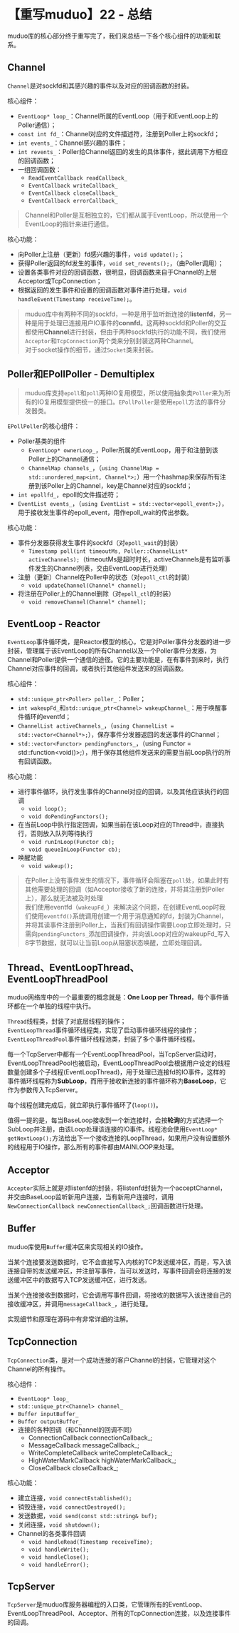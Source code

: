 # 【重写muduo】22 - 总结


muduo库的核心部分终于重写完了，我们来总结一下各个核心组件的功能和联系。

## Channel

`Channel`是对sockfd和其感兴趣的事件以及对应的回调函数的封装。

核心组件：  
- `EventLoop* loop_`：Channel所属的EventLoop（用于和EventLoop上的Poller通信）；
- `const int fd_`：Channel对应的文件描述符，注册到Poller上的sockfd；
- `int events_`：Channel感兴趣的事件；
- `int revents_`：Poller给Channel返回的发生的具体事件，据此调用下方相应的回调函数；
- 一组回调函数：
  - `ReadEventCallback readCallback_`
  - `EventCallback writeCallback_`
  - `EventCallback closeCallback_`
  - `EventCallback errorCallback_`

> Channel和Poller是互相独立的，它们都从属于EventLoop，所以使用一个EventLoop的指针来进行通信。

核心功能：  
- 向Poller上注册（更新）fd感兴趣的事件，`void update();`；
- 获得Poller返回的fd发生的事件，`void set_revents();`，（由Poller调用）；
- 设置各类事件对应的回调函数，很明显，回调函数来自于Channel的上层Acceptor或TcpConnection；
- 根据返回的发生事件和设置的回调函数对事件进行处理，`void handleEvent(Timestamp receiveTime);`。


> muduo库中有两种不同的sockfd，一种是用于监听新连接的**listenfd**，另一种是用于处理已连接用户IO事件的**connfd**。这两种sockfd和Poller的交互都使用**Channel**进行封装，但由于两种sockfd执行的功能不同，我们使用`Acceptor`和`TcpConnection`两个类来分别封装这两种Channel。  
> 对于socket操作的细节，通过`Socket`类来封装。


## Poller和EPollPoller - Demultiplex

> muduo库支持`epoll`和`poll`两种IO复用模型，所以使用抽象类`Poller`来为所有的IO复用模型提供统一的接口。`EPollPoller`是使用`epoll`方法的事件分发器类。

`EPollPoller`的核心组件：  
- Poller基类的组件
  - `EventLoop* ownerLoop_`，Poller所属的EventLoop，用于和注册到该Poller上的Channel通信；
  - `ChannelMap channels_`，（`using ChannelMap = std::unordered_map<int, Channel*>;`）用一个hashmap来保存所有注册到该Poller上的Channel，key是Channel对应的sockfd；
- `int epollfd_`，epoll的文件描述符；
- `EventList events_`，（`using EventList = std::vector<epoll_event>;`），用于接收发生事件的epoll_event，用作epoll_wait的传出参数。


核心功能：  
- 事件分发器获得发生事件的sockfd（对`epoll_wait`的封装）
  - `Timestamp poll(int timeoutMs, Poller::ChannelList* activeChannels);`（timeoutMs是超时时长，activeChannels是有监听事件发生的Channel列表，交由EventLoop进行处理）
- 注册（更新）Channel在Poller中的状态（对`epoll_ctl`的封装）
  - `void updateChannel(Channel* channel);`
- 将注册在Poller上的Channel删除（对`epoll_ctl`的封装）
  - `void removeChannel(Channel* channel);`


## EventLoop - Reactor

`EventLoop`事件循环类，是Reactor模型的核心，它是对Poller事件分发器的进一步封装，管理属于该EventLoop的所有Channel以及一个Poller事件分发器，为Channel和Poller提供一个通信的途径。它的主要功能是，在有事件到来时，执行Channel对应事件的回调，或者执行其他组件发送来的回调函数。

核心组件：  
- `std::unique_ptr<Poller> poller_`：Poller；
- `int wakeupFd_`和`std::unique_ptr<Channel> wakeupChannel_`：用于唤醒事件循环的eventfd；
- `ChannelList activeChannels_`，（`using ChannelList = std::vector<Channel*>;`），保存事件分发器返回的发送事件的Channel；
- `std::vector<Functor> pendingFunctors_`，（using Functor = std::function<void()>;），用于保存其他组件发送来的需要当前Loop执行的所有回调函数。


核心功能：  
- 进行事件循环，执行发生事件的Channel对应的回调，以及其他应该执行的回调
  - `void loop();`
  - `void doPendingFunctors();`
- 在当前Loop中执行指定回调，如果当前在该Loop对应的Thread中，直接执行，否则放入队列等待执行
  - `void runInLoop(Functor cb);`
  - `void queueInLoop(Functor cb);`
- 唤醒功能
  - `void wakeup();`


> 在Poller上没有事件发生的情况下，事件循环会阻塞在`poll`处，如果此时有其他需要处理的回调（如Acceptor接收了新的连接，并将其注册到Poller上），那么就无法被及时处理  
> 我们使用eventfd（`wakeupFd_`）来解决这个问题，在创建EventLoop时我们使用`eventfd()`系统调用创建一个用于消息通知的fd，封装为Channel，并将其读事件注册到Poller上，当我们有回调操作需要Loop立即处理时，只需向`pendingFunctors_`添加回调操作，并向该Loop对应的wakeupFd_写入8字节数据，就可以让当前Loop从阻塞状态唤醒，立即处理回调。



## Thread、EventLoopThread、EventLoopThreadPool

muduo网络库中的一个最重要的概念就是：**One Loop per Thread**，每个事件循环都在一个单独的线程中执行。

`Thread`线程类，封装了对底层线程的操作；  
`EventLoopThread`事件循环线程类，实现了启动事件循环线程的操作；  
`EventLoopThreadPool`事件循环线程池类，封装了多个事件循环线程。


每一个TcpServer中都有一个EventLoopThreadPool，当TcpServer启动时，EventLoopThreadPool也被启动，EventLoopThreadPool会根据用户设定的线程数量创建多个子线程(EventLoopThread)，用于处理已连接fd的IO事件，这样的事件循环线程称为**SubLoop**，而用于接收新连接的事件循环称为**BaseLoop**，它作为参数传入TcpServer。

每个线程创建完成后，就立即执行事件循环了(`loop()`)。


值得一提的是，每当BaseLoop接收到一个新连接时，会按**轮询**的方式选择一个SubLoop并注册，由该Loop处理该连接的IO事件。线程池会使用`EventLoop* getNextLoop();`方法给出下一个接收连接的LoopThread，如果用户没有设置额外的线程用于IO操作，那么所有的事件都由MAINLOOP来处理。




## Acceptor

`Acceptor`实际上就是对listenfd的封装，将listenfd封装为一个acceptChannel，并交由BaseLoop监听新用户连接，当有新用户连接时，调用`NewConnectionCallback newConnectionCallback_;`回调函数进行处理。



## Buffer

muduo库使用`Buffer`缓冲区来实现相关的IO操作。

当某个连接要发送数据时，它不会直接写入内核的TCP发送缓冲区，而是，写入该连接自带的发送缓冲区，并注册写事件，当可以发送时，写事件回调会将连接的发送缓冲区中的数据写入TCP发送缓冲区，进行发送。

当某个连接接收到数据时，它会调用写事件回调，将接收的数据写入该连接自己的接收缓冲区，并调用`messageCallback_`，进行处理。

实现细节和原理在源码中有非常详细的注解。



## TcpConnection

`TcpConnection`类，是对一个成功连接的客户Channel的封装，它管理对这个Channel的所有操作。

核心组件：  
- `EventLoop* loop_`
- `std::unique_ptr<Channel> channel_`
- `Buffer inputBuffer_`
- `Buffer outputBuffer_`
- 连接的各种回调（和Channel的回调不同）
    - ConnectionCallback connectionCallback_;
    - MessageCallback messageCallback_;
    - WriteCompleteCallback writeCompleteCallback_;
    - HighWaterMarkCallback highWaterMarkCallback_;
    - CloseCallback closeCallback_;

核心功能：  
- 建立连接，`void connectEstablished();`
- 销毁连接，`void connectDestroyed();`
- 发送数据，`void send(const std::string& buf);`
- 关闭连接，`void shutdown();`
- Channel的各类事件回调
  - `void handleRead(Timestamp receiveTime);`
  - `void handleWrite();`
  - `void handleClose();`
  - `void handleError();`


## TcpServer

`TcpServer`是muduo库服务器编程的入口类，它管理所有的EventLoop、EventLoopThreadPool、Acceptor、所有的TcpConnection连接，以及连接事件的回调。




